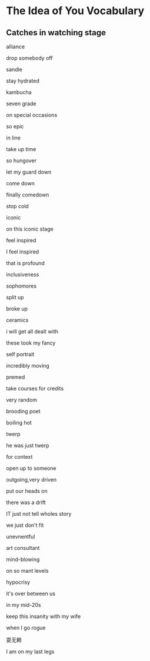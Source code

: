 # The Idea of You Vocabulary

##  Catches in watching stage

alliance

drop somebody off



sandle

stay hydrated

kambucha



seven grade



on special occasions



so epic



in line

take up time



so hungover

let my guard down



come down

finally comedown

stop cold





iconic

on this iconic stage



feel inspired

I feel inspired



that is profound



inclusiveness



sophomores



split up

broke up



ceramics



i will get all dealt with



these took my fancy



self portrait



incredibly moving



premed



take courses for credits



very random



brooding poet



boiling hot



twerp

he was just twerp



for context



open up to someone

outgoing,very driven



put our heads on

there was a drift



IT just not tell wholes story

we just don't fit



unevnentful



art consultant

 mind-blowing

on so mant levels

hypocrisy

it's over between us



in my mid-20s



keep this insanity with my wife



when I go rogue

耍无赖



I am on my last legs



























